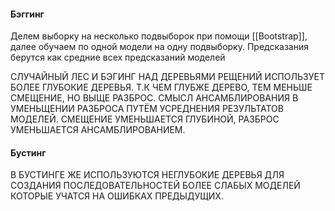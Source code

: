 #### Бэггинг
Делем выборку на несколько подвыборок при помощи [[Bootstrap]], далее обучаем по одной модели на одну подвыборку. Предсказания берутся как средние всех предсказаний моделей

СЛУЧАЙНЫЙ ЛЕС И БЭГИНГ НАД ДЕРЕВЬЯМИ РЕЩЕНИЙ ИСПОЛЬЗУЕТ БОЛЕЕ ГЛУБОКИЕ ДЕРЕВЬЯ. Т.К ЧЕМ ГЛУБЖЕ ДЕРЕВО, ТЕМ МЕНЬШЕ СМЕЩЕНИЕ, НО ВЫЩЕ РАЗБРОС. СМЫСЛ АНСАМБЛИРОВАНИЯ В УМЕНЬЩЕНИИ РАЗБРОСА ПУТЁМ УСРЕДНЕНИЯ РЕЗУЛЬТАТОВ МОДЕЛЕЙ. СМЕЩЕНИЕ УМЕНЬШАЕТСЯ ГЛУБИНОЙ, РАЗБРОС УМЕНЬШАЕТСЯ АНСАМБЛИРОВАНИЕМ.

#### Бустинг
В БУСТИНГЕ ЖЕ ИСПОЛЬЗУЮТСЯ НЕГЛУБОКИЕ ДЕРЕВЬЯ ДЛЯ СОЗДАНИЯ ПОСЛЕДОВАТЕЛЬНОСТЕЙ БОЛЕЕ СЛАБЫХ МОДЕЛЕЙ КОТОРЫЕ УЧАТСЯ НА ОШИБКАХ ПРЕДЫДУЩИХ.
